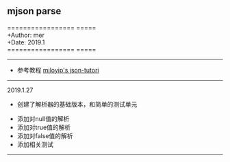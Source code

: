 ## mjson parse

================= =====  
+Author: mer  
+Date: 2019.1  
================= =====  

---
- 参考教程 [miloyip's json-tutori](https://github.com/miloyip/json-tutorial)
---

2019.1.27

+ 创建了解析器的基础版本，和简单的测试单元
 - 添加对null值的解析
 - 添加对true值的解析
 - 添加对false值的解析
 - 添加相关测试

---
